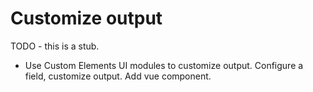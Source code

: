 # Customize output

TODO - this is a stub.

- Use Custom Elements UI modules to customize output. Configure a field, customize output. Add vue component.

